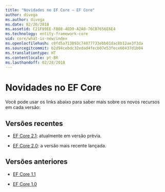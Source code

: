 ```yaml
---
title: "Novidades no EF Core – EF Core"
author: divega
ms.author: divega
ms.date: 02/20/2018
ms.assetid: C21F89EE-FB08-4ED9-A2A0-76CB7656E6E4
ms.technology: entity-framework-core
uid: core/what-is-new/index
ms.openlocfilehash: c0fd5a713893c74877733ebb01dac8b12ae3f3da
ms.sourcegitcommit: b2d94cebdc32edad4fecb07e53fece66437d1b04
ms.translationtype: HT
ms.contentlocale: pt-BR
ms.lasthandoff: 02/28/2018
---
```

# <a name="what-is-new-in-ef-core"></a>Novidades no EF Core

Você pode usar os links abaixo para saber mais sobre os novos recursos em cada versão:

## <a name="recent-releases"></a>Versões recentes

- [EF Core 2.1](xref:core/what-is-new/ef-core-2.1): atualmente em versão prévia.

- [EF Core 2.0](xref:core/what-is-new/ef-core-2.0): a versão mais recente lançada.

## <a name="past-versions"></a>Versões anteriores

- [EF Core 1.1](xref:core/what-is-new/ef-core-1.1)

- [EF Core 1.0](xref:core/what-is-new/ef-core-1.0)
